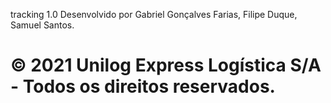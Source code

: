 tracking 1.0
Desenvolvido por Gabriel Gonçalves Farias, Filipe Duque, Samuel Santos.
# © 2021 Unilog Express Logística S/A - Todos os direitos reservados.
